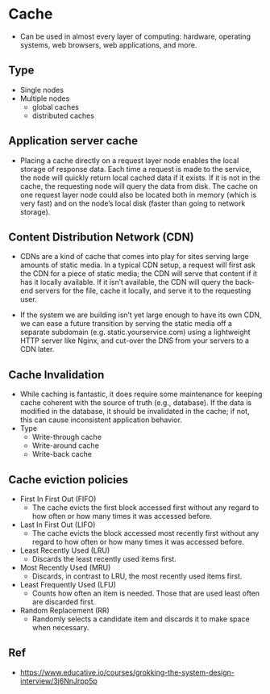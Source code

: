 # Cache 
- Can be used in almost every layer of computing: hardware, operating systems, web browsers, web applications, and more.

## Type
- Single nodes
- Multiple nodes
	- global caches
	- distributed caches

## Application server cache
- Placing a cache directly on a request layer node enables the local storage of response data. Each time a request is made to the service, the node will quickly return local cached data if it exists. If it is not in the cache, the requesting node will query the data from disk. The cache on one request layer node could also be located both in memory (which is very fast) and on the node’s local disk (faster than going to network storage).

## Content Distribution Network (CDN)
- CDNs are a kind of cache that comes into play for sites serving large amounts of static media. In a typical CDN setup, a request will first ask the CDN for a piece of static media; the CDN will serve that content if it has it locally available. If it isn’t available, the CDN will query the back-end servers for the file, cache it locally, and serve it to the requesting user.

- If the system we are building isn’t yet large enough to have its own CDN, we can ease a future transition by serving the static media off a separate subdomain (e.g. static.yourservice.com) using a lightweight HTTP server like Nginx, and cut-over the DNS from your servers to a CDN later.

## Cache Invalidation
- While caching is fantastic, it does require some maintenance for keeping cache coherent with the source of truth (e.g., database). If the data is modified in the database, it should be invalidated in the cache; if not, this can cause inconsistent application behavior.
- Type
	- Write-through cache
	- Write-around cache
	- Write-back cache

## Cache eviction policies
-	First In First Out (FIFO)
	- The cache evicts the first block accessed first without any regard to how often or how many times it was accessed before.
- Last In First Out (LIFO)
	- The cache evicts the block accessed most recently first without any regard to how often or how many times it was accessed before.
- Least Recently Used (LRU)
	- Discards the least recently used items first.
- Most Recently Used (MRU)
	- Discards, in contrast to LRU, the most recently used items first.
- Least Frequently Used (LFU)
	- Counts how often an item is needed. Those that are used least often are discarded first.
- Random Replacement (RR)
	- Randomly selects a candidate item and discards it to make space when necessary. 

## Ref
- https://www.educative.io/courses/grokking-the-system-design-interview/3j6NnJrpp5p